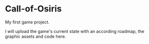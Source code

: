 # Call-of-Osiris
My first game project. 

I will upload the game's current state with an according roadmap, the graphic assets and code here.
